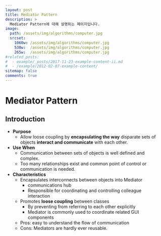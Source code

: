 ```yaml
---
layout: post
title: Mediator Pattern
description: >
  Mediator Pattern에 대해 설명하는 페이지입니다.
image: 
  path: /assets/img/algorithms/computer.jpg
  srcset:
    1060w: /assets/img/algorithms/computer.jpg
    530w:  /assets/img/algorithms/computer.jpg
    265w:  /assets/img/algorithms/computer.jpg
#related_posts:
#  - example/_posts/2017-11-23-example-content-ii.md
#  - /example/2012-02-07-example-content/
sitemap: false
comments: true
---
```


# Mediator Pattern

## Introduction
- **Purpose**
  - Allow loose coupling by **encapsulating the way** disparate sets of objects **interact and communicate** with each other.
- **Use When**
  - Communication between sets of objects is well defined and complex.
  - Too many relationships exist and common point of control or communication is needed.
- **Characteristics**
  - Encapsulates interconnects between objects into Mediator
    - communications hub
    - Responsible for coordinating and controlling colleague interaction
  - Promotes **loose coupling** between classes
    - By preventing from referring to each other explicitly
    - Mediator is commonly used to coordinate related GUI components
  - Pros: easy to understand the flow of communication
  - Cons: Mediators are hardly ever reusable.